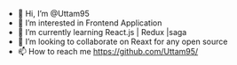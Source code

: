 - 👋 Hi, I’m @Uttam95
- 👀 I’m interested in Frontend Application
- 🌱 I’m currently learning React.js | Redux |saga
- 💞️ I’m looking to collaborate on Reaxt for any open source
- 📫 How to reach me https://github.com/Uttam95/

<!---
Uttam95/Uttam95 is a ✨ special ✨ repository because its `README.md` (this file) appears on your GitHub profile.
You can click the Preview link to take a look at your changes.
--->
